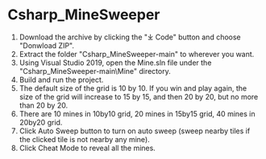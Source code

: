 ﻿# Csharp_MineSweeper

1. Download the archive by clicking the "⤓ Code" button and choose "Donwload ZIP".
2. Extract the folder "Csharp_MineSweeper-main" to wherever you want.
3. Using Visual Studio 2019, open the Mine.sln file under the "Csharp_MineSweeper-main\Mine" directory.
4. Build and run the project.
5. The default size of the grid is 10 by 10. If you win and play again, the size of the grid will increase to 15 by 15, and then 20 by 20, but no more than 20 by 20.
6. There are 10 mines in 10by10 grid, 20 mines in 15by15 grid, 40 mines in 20by20 grid.
7. Click Auto Sweep button to turn on auto sweep (sweep nearby tiles if the clicked tile is not nearby any mine).
8. Click Cheat Mode to reveal all the mines.